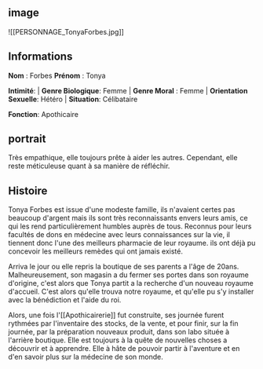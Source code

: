 ## image
![[PERSONNAGE_TonyaForbes.jpg]]

## Informations
**Nom** : Forbes
**Prénom** : Tonya

**Intimité**:
| **Genre Biologique**: Femme
| **Genre Moral** : Femme
| **Orientation Sexuelle**: Hétéro
| **Situation**: Célibataire

**Fonction**: Apothicaire

## portrait
Très empathique, elle toujours prête à aider les autres. Cependant, elle reste méticuleuse quant à sa manière de réfléchir.

## Histoire
Tonya Forbes est issue d'une modeste famille, ils n'avaient certes pas beaucoup d'argent mais ils sont très reconnaissants envers leurs amis, ce qui les rend particulièrement humbles auprès de tous. Reconnus pour leurs facultés de dons en médecine avec leurs connaissances sur la vie, il tiennent donc l'une des meilleurs pharmacie de leur royaume. ils ont déjà pu concevoir les meilleurs remèdes qui ont jamais existé. 

Arriva le jour ou elle repris la boutique de ses parents a l'âge de 20ans. Malheureusement, son magasin a du fermer ses portes dans son royaume d'origine, c'est alors que Tonya partit a la recherche d'un nouveau royaume d'accueil. C'est alors qu'elle trouva notre royaume, et qu'elle pu s'y installer avec la bénédiction et l'aide du roi.

Alors, une fois l'[[Apothicairerie]] fut construite, ses journée furent rythmées par l'inventaire des stocks, de la vente, et pour finir, sur la fin journée, par la préparation nouveaux produit, dans son labo située à l'arrière boutique. Elle est toujours à la quête de nouvelles choses a découvrir et à apprendre. Elle à hâte de pouvoir partir à l'aventure et en d'en savoir plus sur la médecine de son monde.
